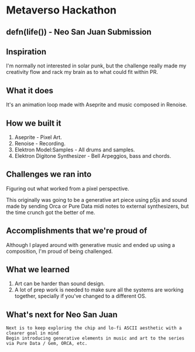 # Metaverso Hackathon
## defn(life()) - Neo San Juan Submission

## Inspiration

I'm normally not interested in solar punk, but the challenge really made my creativity flow and rack my brain as to what could fit within PR.

## What it does

It's an animation loop made with Aseprite and music composed in Renoise.

## How we built it

1. Aseprite - Pixel Art. 
2. Renoise - Recording. 
3. Elektron Model:Samples - All drums and samples. 
4. Elektron Digitone Synthesizer - Bell Arpeggios, bass and chords.

## Challenges we ran into

Figuring out what worked from a pixel perspective. 

This originally was going to be a generative art piece using p5js and sound made by sending Orca or Pure Data midi notes to external synthesizers, but the time crunch got the better of me.  

## Accomplishments that we're proud of

Although I played around with generative music and ended up using a composition, I'm proud of being challenged.

## What we learned

1. Art can be harder than sound design.
2. A lot of prep work is needed to make sure all the systems are working together, specially if you've changed to a different OS. 

## What's next for Neo San Juan

    Next is to keep exploring the chip and lo-fi ASCII aesthetic with a clearer goal in mind
    Begin introducing generative elements in music and art to the series via Pure Data / Gem, ORCA, etc.
